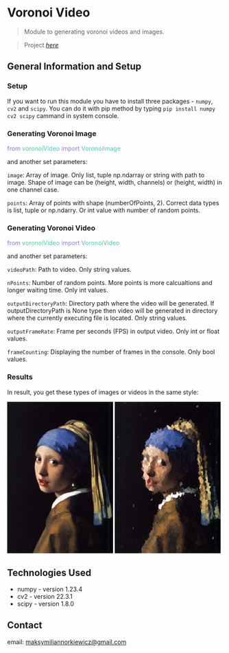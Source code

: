 # Voronoi Video
> Module to generating voronoi videos and images.

> Project [_here_](https://github.com/Skamlo/VoronoiVideo)


## General Information and Setup

### Setup
If you want to run this module you have to install three packages - `numpy`, `cv2` and `scipy`. You can do it with pip method by typing `pip install numpy cv2 scipy` cammand in system console.

### Generating Voronoi Image
<span style="color:#9579c0">from</span> <span style="color:#4ec9b0">voronoiVideo</span> <span style="color:#9579c0">import</span> <span style="color:#4ec9b0">VoronoiImage</span>

and another set parameters:

`image`: Array of image. Only list, tuple np.ndarray or string with path to image. Shape of image can be (height, width, channels) or (height, width) in one channel case.

`points`: Array of points with shape (numberOfPoints, 2). Correct data types is list, tuple or np.ndarry. Or int value with number of random points.


### Generating Voronoi Video
<span style="color:#9579c0">from</span> <span style="color:#4ec9b0">voronoiVideo</span> <span style="color:#9579c0">import</span> <span style="color:#4ec9b0">VoronoiVideo</span>

and another set parameters:

`videoPath`: Path to video. Only string values.

`nPoints`: Number of random points. More points is more calcualtions and longer waiting time. Only int values.

`outputDirectoryPath`: Directory path where the video will be generated. If outputDirectoryPath is None type then video will be generated in directory where the currently executing file is located. Only string values.

`outputFrameRate`: Frame per seconds (FPS) in output video. Only int or float values.

`frameCounting`: Displaying the number of frames in the console. Only bool values.


### Results
In result, you get these types of images or videos in the same style:

<!-- image source: https://commons.wikimedia.org/wiki/File:Girl_with_a_Pearl_Earring.jpg -->
<p float="left">
  <img src="img/The_Girl_With_The_Pearl_Earring.png" width="49%" />
  <img src="img/The_Girl_With_The_Pearl_Earring_5000nPts.png" width="49%" /> 
</p>


## Technologies Used
- numpy - version 1.23.4
- cv2 - version 22.3.1
- scipy - version 1.8.0


## Contact
email: maksymiliannorkiewicz@gmail.com
